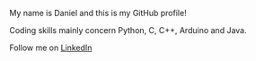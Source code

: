 My name is Daniel and this is my GitHub profile!

Coding skills mainly concern Python, C, C++, Arduino and Java.

Follow me on [LinkedIn](https://www.linkedin.com/in/danielcfsouza/)
